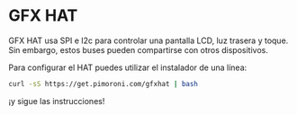 <!--
---
name: GFX HAT
class: board
type: display
formfactor: HAT
manufacturer: Pimoroni
description: A 128x64 graphic LCD with a 6-zone RGB backlight and 6 touch buttons
url: https://shop.pimoroni.com/products/gfx-hat
github: https://github.com/pimoroni/gfx-hat
buy: https://shop.pimoroni.com/products/gfx-hat
image: 'gfx-hat.png'
pincount: 40
eeprom: yes
power:
  '1':
  '2':
ground:
  '6':
  '9':
  '39':
pin:
  '3':
    mode: i2c
  '5':
    mode: i2c
  '19':
    mode: spi
  '31':
    name: LCD Data/Command
    mode: output
    active: high
  '23':
    mode: spi
  '24':
    name: LCD Chip Select
    mode: chipselect
    active: high
  '29':
    name: LCD Reset
    mode: output
    active: low
i2c:
  '0x54':
    name: Backlight
    device: sn3218
  '0x2c':
    name: Cap Touch
    device: cap1166
-->
# GFX HAT

GFX HAT usa SPI e I2c para controlar una pantalla LCD, luz trasera y toque. Sin embargo, estos buses pueden compartirse con otros dispositivos.

Para configurar el HAT puedes utilizar el instalador de una línea:

```bash
curl -sS https://get.pimoroni.com/gfxhat | bash
```

¡y sigue las instrucciones!
